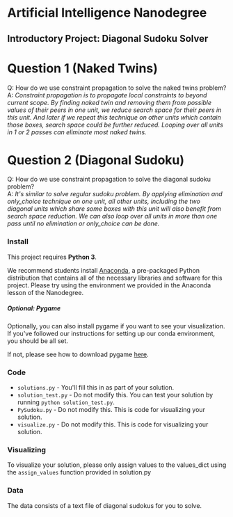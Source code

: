 # Artificial Intelligence Nanodegree
## Introductory Project: Diagonal Sudoku Solver

# Question 1 (Naked Twins)
Q: How do we use constraint propagation to solve the naked twins problem?  
A: *Constraint propagation is to propagate local constraints to beyond current scope. By finding naked twin and removing them from possible values of their peers in one unit, we reduce search space for their peers in this unit. And later if we repeat this technique on other units which contain those boxes, search space could be further reduced. Looping over all units in 1 or 2 passes can eliminate most naked twins.*

# Question 2 (Diagonal Sudoku)
Q: How do we use constraint propagation to solve the diagonal sudoku problem?  
A: *It's similar to solve regular sudoku problem. By applying elimination and only_choice technique on one unit, all other units, including the two diagonal units which share some boxes with this unit will also benefit from search space reduction. We can also loop over all units in more than one pass until no elimination or only_choice can be done.*

### Install

This project requires **Python 3**.

We recommend students install [Anaconda](https://www.continuum.io/downloads), a pre-packaged Python distribution that contains all of the necessary libraries and software for this project. 
Please try using the environment we provided in the Anaconda lesson of the Nanodegree.

##### Optional: Pygame

Optionally, you can also install pygame if you want to see your visualization. If you've followed our instructions for setting up our conda environment, you should be all set.

If not, please see how to download pygame [here](http://www.pygame.org/download.shtml).

### Code

* `solutions.py` - You'll fill this in as part of your solution.
* `solution_test.py` - Do not modify this. You can test your solution by running `python solution_test.py`.
* `PySudoku.py` - Do not modify this. This is code for visualizing your solution.
* `visualize.py` - Do not modify this. This is code for visualizing your solution.

### Visualizing

To visualize your solution, please only assign values to the values_dict using the ```assign_values``` function provided in solution.py

### Data

The data consists of a text file of diagonal sudokus for you to solve.
